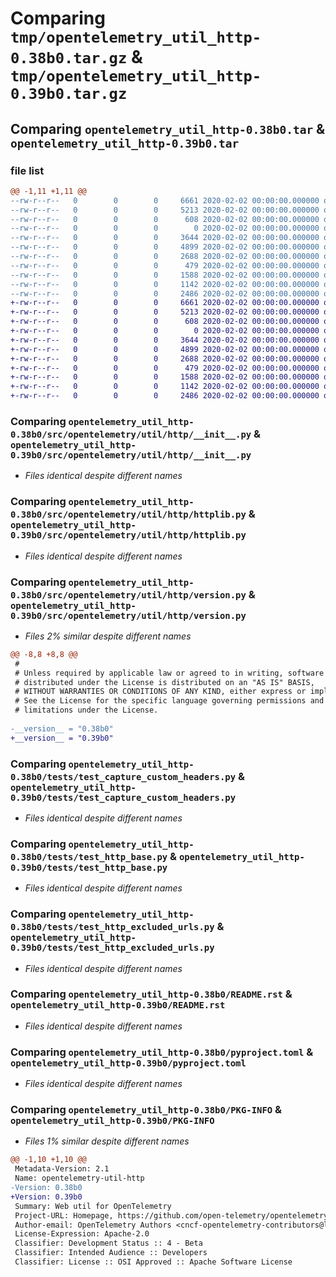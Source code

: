 # Comparing `tmp/opentelemetry_util_http-0.38b0.tar.gz` & `tmp/opentelemetry_util_http-0.39b0.tar.gz`

## Comparing `opentelemetry_util_http-0.38b0.tar` & `opentelemetry_util_http-0.39b0.tar`

### file list

```diff
@@ -1,11 +1,11 @@
--rw-r--r--   0        0        0     6661 2020-02-02 00:00:00.000000 opentelemetry_util_http-0.38b0/src/opentelemetry/util/http/__init__.py
--rw-r--r--   0        0        0     5213 2020-02-02 00:00:00.000000 opentelemetry_util_http-0.38b0/src/opentelemetry/util/http/httplib.py
--rw-r--r--   0        0        0      608 2020-02-02 00:00:00.000000 opentelemetry_util_http-0.38b0/src/opentelemetry/util/http/version.py
--rw-r--r--   0        0        0        0 2020-02-02 00:00:00.000000 opentelemetry_util_http-0.38b0/tests/__init__.py
--rw-r--r--   0        0        0     3644 2020-02-02 00:00:00.000000 opentelemetry_util_http-0.38b0/tests/test_capture_custom_headers.py
--rw-r--r--   0        0        0     4899 2020-02-02 00:00:00.000000 opentelemetry_util_http-0.38b0/tests/test_http_base.py
--rw-r--r--   0        0        0     2688 2020-02-02 00:00:00.000000 opentelemetry_util_http-0.38b0/tests/test_http_excluded_urls.py
--rw-r--r--   0        0        0      479 2020-02-02 00:00:00.000000 opentelemetry_util_http-0.38b0/.gitignore
--rw-r--r--   0        0        0     1588 2020-02-02 00:00:00.000000 opentelemetry_util_http-0.38b0/README.rst
--rw-r--r--   0        0        0     1142 2020-02-02 00:00:00.000000 opentelemetry_util_http-0.38b0/pyproject.toml
--rw-r--r--   0        0        0     2486 2020-02-02 00:00:00.000000 opentelemetry_util_http-0.38b0/PKG-INFO
+-rw-r--r--   0        0        0     6661 2020-02-02 00:00:00.000000 opentelemetry_util_http-0.39b0/src/opentelemetry/util/http/__init__.py
+-rw-r--r--   0        0        0     5213 2020-02-02 00:00:00.000000 opentelemetry_util_http-0.39b0/src/opentelemetry/util/http/httplib.py
+-rw-r--r--   0        0        0      608 2020-02-02 00:00:00.000000 opentelemetry_util_http-0.39b0/src/opentelemetry/util/http/version.py
+-rw-r--r--   0        0        0        0 2020-02-02 00:00:00.000000 opentelemetry_util_http-0.39b0/tests/__init__.py
+-rw-r--r--   0        0        0     3644 2020-02-02 00:00:00.000000 opentelemetry_util_http-0.39b0/tests/test_capture_custom_headers.py
+-rw-r--r--   0        0        0     4899 2020-02-02 00:00:00.000000 opentelemetry_util_http-0.39b0/tests/test_http_base.py
+-rw-r--r--   0        0        0     2688 2020-02-02 00:00:00.000000 opentelemetry_util_http-0.39b0/tests/test_http_excluded_urls.py
+-rw-r--r--   0        0        0      479 2020-02-02 00:00:00.000000 opentelemetry_util_http-0.39b0/.gitignore
+-rw-r--r--   0        0        0     1588 2020-02-02 00:00:00.000000 opentelemetry_util_http-0.39b0/README.rst
+-rw-r--r--   0        0        0     1142 2020-02-02 00:00:00.000000 opentelemetry_util_http-0.39b0/pyproject.toml
+-rw-r--r--   0        0        0     2486 2020-02-02 00:00:00.000000 opentelemetry_util_http-0.39b0/PKG-INFO
```

### Comparing `opentelemetry_util_http-0.38b0/src/opentelemetry/util/http/__init__.py` & `opentelemetry_util_http-0.39b0/src/opentelemetry/util/http/__init__.py`

 * *Files identical despite different names*

### Comparing `opentelemetry_util_http-0.38b0/src/opentelemetry/util/http/httplib.py` & `opentelemetry_util_http-0.39b0/src/opentelemetry/util/http/httplib.py`

 * *Files identical despite different names*

### Comparing `opentelemetry_util_http-0.38b0/src/opentelemetry/util/http/version.py` & `opentelemetry_util_http-0.39b0/src/opentelemetry/util/http/version.py`

 * *Files 2% similar despite different names*

```diff
@@ -8,8 +8,8 @@
 #
 # Unless required by applicable law or agreed to in writing, software
 # distributed under the License is distributed on an "AS IS" BASIS,
 # WITHOUT WARRANTIES OR CONDITIONS OF ANY KIND, either express or implied.
 # See the License for the specific language governing permissions and
 # limitations under the License.
 
-__version__ = "0.38b0"
+__version__ = "0.39b0"
```

### Comparing `opentelemetry_util_http-0.38b0/tests/test_capture_custom_headers.py` & `opentelemetry_util_http-0.39b0/tests/test_capture_custom_headers.py`

 * *Files identical despite different names*

### Comparing `opentelemetry_util_http-0.38b0/tests/test_http_base.py` & `opentelemetry_util_http-0.39b0/tests/test_http_base.py`

 * *Files identical despite different names*

### Comparing `opentelemetry_util_http-0.38b0/tests/test_http_excluded_urls.py` & `opentelemetry_util_http-0.39b0/tests/test_http_excluded_urls.py`

 * *Files identical despite different names*

### Comparing `opentelemetry_util_http-0.38b0/README.rst` & `opentelemetry_util_http-0.39b0/README.rst`

 * *Files identical despite different names*

### Comparing `opentelemetry_util_http-0.38b0/pyproject.toml` & `opentelemetry_util_http-0.39b0/pyproject.toml`

 * *Files identical despite different names*

### Comparing `opentelemetry_util_http-0.38b0/PKG-INFO` & `opentelemetry_util_http-0.39b0/PKG-INFO`

 * *Files 1% similar despite different names*

```diff
@@ -1,10 +1,10 @@
 Metadata-Version: 2.1
 Name: opentelemetry-util-http
-Version: 0.38b0
+Version: 0.39b0
 Summary: Web util for OpenTelemetry
 Project-URL: Homepage, https://github.com/open-telemetry/opentelemetry-python-contrib/tree/main/util/opentelemetry-util-http
 Author-email: OpenTelemetry Authors <cncf-opentelemetry-contributors@lists.cncf.io>
 License-Expression: Apache-2.0
 Classifier: Development Status :: 4 - Beta
 Classifier: Intended Audience :: Developers
 Classifier: License :: OSI Approved :: Apache Software License
```

